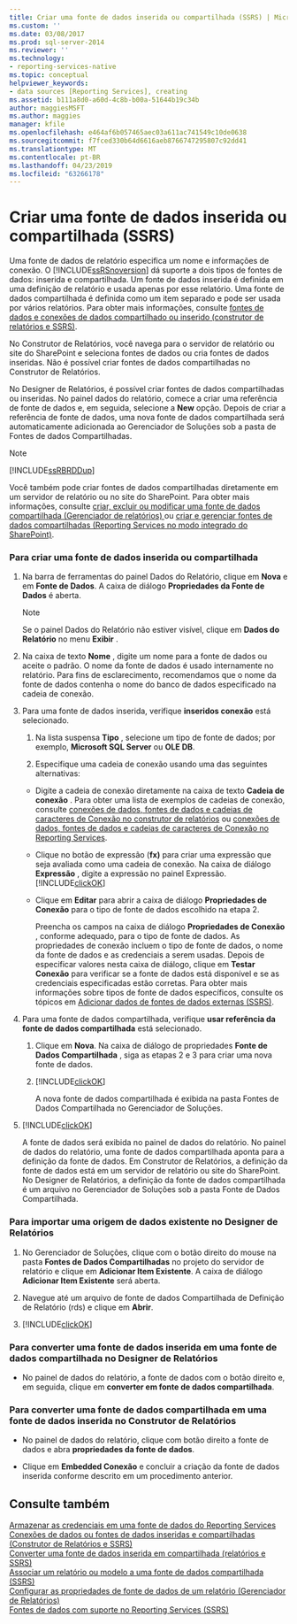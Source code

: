 ```yaml
---
title: Criar uma fonte de dados inserida ou compartilhada (SSRS) | Microsoft Docs
ms.custom: ''
ms.date: 03/08/2017
ms.prod: sql-server-2014
ms.reviewer: ''
ms.technology:
- reporting-services-native
ms.topic: conceptual
helpviewer_keywords:
- data sources [Reporting Services], creating
ms.assetid: b111a8d0-a60d-4c8b-b00a-51644b19c34b
author: maggiesMSFT
ms.author: maggies
manager: kfile
ms.openlocfilehash: e464af6b057465aec03a611ac741549c10de0638
ms.sourcegitcommit: f7fced330b64d6616aeb8766747295807c92dd41
ms.translationtype: MT
ms.contentlocale: pt-BR
ms.lasthandoff: 04/23/2019
ms.locfileid: "63266178"
---
```

# <a name="create-an-embedded-or-shared-data-source-ssrs"></a>Criar uma fonte de dados inserida ou compartilhada (SSRS)
  Uma fonte de dados de relatório especifica um nome e informações de conexão. O [!INCLUDE[ssRSnoversion](../includes/ssrsnoversion-md.md)] dá suporte a dois tipos de fontes de dados: inserida e compartilhada. Um fonte de dados inserida é definida em uma definição de relatório e usada apenas por esse relatório. Uma fonte de dados compartilhada é definida como um item separado e pode ser usada por vários relatórios. Para obter mais informações, consulte [fontes de dados e conexões de dados compartilhado ou inserido &#40;construtor de relatórios e SSRS&#41;](../../2014/reporting-services/embedded-and-shared-data-connections-or-data-sources-report-builder-and-ssrs.md).  
  
 No Construtor de Relatórios, você navega para o servidor de relatório ou site do SharePoint e seleciona fontes de dados ou cria fontes de dados inseridas. Não é possível criar fontes de dados compartilhadas no Construtor de Relatórios.  
  
 No Designer de Relatórios, é possível criar fontes de dados compartilhadas ou inseridas. No painel dados do relatório, comece a criar uma referência de fonte de dados e, em seguida, selecione a **New** opção. Depois de criar a referência de fonte de dados, uma nova fonte de dados compartilhada será automaticamente adicionada ao Gerenciador de Soluções sob a pasta de Fontes de dados Compartilhadas.  
  
> [!NOTE]  
>  [!INCLUDE[ssRBRDDup](../includes/ssrbrddup-md.md)]  
  
 Você também pode criar fontes de dados compartilhadas diretamente em um servidor de relatório ou no site do SharePoint. Para obter mais informações, consulte [criar, excluir ou modificar uma fonte de dados compartilhada &#40;Gerenciador de relatórios&#41; ](../../2014/reporting-services/create-delete-or-modify-a-shared-data-source-report-manager.md) ou [criar e gerenciar fontes de dados compartilhadas &#40;Reporting Services no modo integrado do SharePoint&#41;](../../2014/reporting-services/create-manage-shared-data-sources-reporting-services-sharepoint-integrated-mode.md).  
  
### <a name="to-create-an-embedded-or-shared-data-source"></a>Para criar uma fonte de dados inserida ou compartilhada  
  
1.  Na barra de ferramentas do painel Dados do Relatório, clique em **Nova** e em **Fonte de Dados**. A caixa de diálogo **Propriedades da Fonte de Dados** é aberta.  
  
    > [!NOTE]  
    >  Se o painel Dados do Relatório não estiver visível, clique em **Dados do Relatório** no menu **Exibir** .  
  
2.  Na caixa de texto **Nome** , digite um nome para a fonte de dados ou aceite o padrão. O nome da fonte de dados é usado internamente no relatório. Para fins de esclarecimento, recomendamos que o nome da fonte de dados contenha o nome do banco de dados especificado na cadeia de conexão.  
  
3.  Para uma fonte de dados inserida, verifique **inseridos conexão** está selecionado.  
  
    1.  Na lista suspensa **Tipo** , selecione um tipo de fonte de dados; por exemplo, **Microsoft SQL Server** ou **OLE DB**.  
  
    2.  Especifique uma cadeia de conexão usando uma das seguintes alternativas:  
  
    -   Digite a cadeia de conexão diretamente na caixa de texto **Cadeia de conexão** . Para obter uma lista de exemplos de cadeias de conexão, consulte [conexões de dados, fontes de dados e cadeias de caracteres de Conexão no construtor de relatórios](../../2014/reporting-services/data-connections-data-sources-and-connection-strings-in-report-builder.md) ou [conexões de dados, fontes de dados e cadeias de caracteres de Conexão no Reporting Services](../../2014/reporting-services/data-connections-data-sources-and-connection-strings-in-reporting-services.md).  
  
    -   Clique no botão de expressão (**fx)** para criar uma expressão que seja avaliada como uma cadeia de conexão. Na caixa de diálogo **Expressão** , digite a expressão no painel Expressão. [!INCLUDE[clickOK](../includes/clickok-md.md)]  
  
    -   Clique em **Editar** para abrir a caixa de diálogo **Propriedades de Conexão** para o tipo de fonte de dados escolhido na etapa 2.  
  
         Preencha os campos na caixa de diálogo **Propriedades de Conexão** , conforme adequado, para o tipo de fonte de dados. As propriedades de conexão incluem o tipo de fonte de dados, o nome da fonte de dados e as credenciais a serem usadas. Depois de especificar valores nesta caixa de diálogo, clique em **Testar Conexão** para verificar se a fonte de dados está disponível e se as credenciais especificadas estão corretas. Para obter mais informações sobre tipos de fonte de dados específicos, consulte os tópicos em [Adicionar dados de fontes de dados externas &#40;SSRS&#41;](report-data/add-data-from-external-data-sources-ssrs.md).  
  
4.  Para uma fonte de dados compartilhada, verifique **usar referência da fonte de dados compartilhada** está selecionado.  
  
    1.  Clique em **Nova**. Na caixa de diálogo de propriedades **Fonte de Dados Compartilhada** , siga as etapas 2 e 3 para criar uma nova fonte de dados.  
  
    2.  [!INCLUDE[clickOK](../includes/clickok-md.md)]  
  
         A nova fonte de dados compartilhada é exibida na pasta Fontes de Dados Compartilhada no Gerenciador de Soluções.  
  
5.  [!INCLUDE[clickOK](../includes/clickok-md.md)]  
  
     A fonte de dados será exibida no painel de dados do relatório. No painel de dados do relatório, uma fonte de dados compartilhada aponta para a definição da fonte de dados. Em Construtor de Relatórios, a definição da fonte de dados está em um servidor de relatório ou site do SharePoint. No Designer de Relatórios, a definição da fonte de dados compartilhada é um arquivo no Gerenciador de Soluções sob a pasta Fonte de Dados Compartilhada.  
  
### <a name="to-import-an-existing-data-source-in-report-designer"></a>Para importar uma origem de dados existente no Designer de Relatórios  
  
1.  No Gerenciador de Soluções, clique com o botão direito do mouse na pasta **Fontes de Dados Compartilhadas** no projeto do servidor de relatório e clique em **Adicionar Item Existente**. A caixa de diálogo **Adicionar Item Existente** será aberta.  
  
2.  Navegue até um arquivo de fonte de dados Compartilhada de Definição de Relatório (rds) e clique em **Abrir**.  
  
3.  [!INCLUDE[clickOK](../includes/clickok-md.md)]  
  
### <a name="to-convert-an-embedded-data-source-to-a-shared-data-source-in-report-designer"></a>Para converter uma fonte de dados inserida em uma fonte de dados compartilhada no Designer de Relatórios  
  
-   No painel de dados do relatório, a fonte de dados com o botão direito e, em seguida, clique em **converter em fonte de dados compartilhada**.  
  
### <a name="to-convert-a-shared-data-source-to-an-embedded-data-source-in-report-builder"></a>Para converter uma fonte de dados compartilhada em uma fonte de dados inserida no Construtor de Relatórios  
  
-   No painel de dados do relatório, clique com botão direito a fonte de dados e abra **propriedades da fonte de dados**.  
  
-   Clique em **Embedded Conexão** e concluir a criação da fonte de dados inserida conforme descrito em um procedimento anterior.  
  
## <a name="see-also"></a>Consulte também  
 [Armazenar as credenciais em uma fonte de dados do Reporting Services](report-data/store-credentials-in-a-reporting-services-data-source.md)   
 [Conexões de dados ou fontes de dados inseridas e compartilhadas &#40;Construtor de Relatórios e SSRS&#41;](../../2014/reporting-services/embedded-and-shared-data-connections-or-data-sources-report-builder-and-ssrs.md)   
 [Converter uma fonte de dados inserida em compartilhada &#40;relatórios e SSRS&#41;](report-data/convert-data-sources-report-builder-and-ssrs.md)   
 [Associar um relatório ou modelo a uma fonte de dados compartilhada &#40;SSRS&#41;](report-data/bind-a-report-or-model-to-a-shared-data-source-ssrs.md)   
 [Configurar as propriedades de fonte de dados de um relatório &#40;Gerenciador de Relatórios&#41;](report-data/configure-data-source-properties-for-a-report-report-manager.md)   
 [Fontes de dados com suporte no Reporting Services &#40;SSRS&#41;](create-deploy-and-manage-mobile-and-paginated-reports.md)  
  
  
